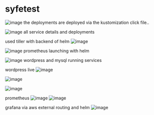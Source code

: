 # syfetest

![image](https://user-images.githubusercontent.com/64471180/199957970-7036a9c5-9e03-406e-9032-f837fce310d7.png)
the deployments are deployed via the kustomization click file..


![image](https://user-images.githubusercontent.com/64471180/199958140-ee171369-6f52-4030-b810-5922c0b6ad22.png)
all service details and deployments

used tiller with backend of helm
![image](https://user-images.githubusercontent.com/64471180/199958924-e993572a-008e-4599-8375-871497943ba5.png)

![image](https://user-images.githubusercontent.com/64471180/199958980-44dee12b-ebdb-4da1-b0dc-9dc68c142f98.png)
prometheus launching with helm

![image](https://user-images.githubusercontent.com/64471180/199959107-46bd1ddf-12bc-4ab0-bab8-a6b3441d39cb.png)
wordpress and mysql running services

wordpress live 
![image](https://user-images.githubusercontent.com/64471180/199959284-124f75df-6014-4297-adbd-201207e6bfb2.png)

![image](https://user-images.githubusercontent.com/64471180/199959371-3334c147-0795-444b-9acd-ef8c48f387b7.png)

![image](https://user-images.githubusercontent.com/64471180/199959442-45ff91bd-c80d-41d3-b6e5-533c6d818705.png)


prometheus
![image](https://user-images.githubusercontent.com/64471180/199959580-7d0d901a-621d-4be9-bb52-44ee0a4b1121.png)
![image](https://user-images.githubusercontent.com/64471180/199959686-1cdcc4d2-a54b-4e38-896f-0ef022ef7f41.png)

grafana via aws external routing and helm
![image](https://user-images.githubusercontent.com/64471180/199959839-90446d61-5604-431a-b71b-db316122b1e2.png)
